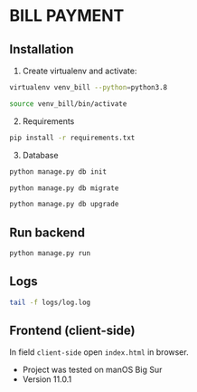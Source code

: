# BILL PAYMENT

## Installation
1. Create virtualenv and activate:
```bash
virtualenv venv_bill --python=python3.8

source venv_bill/bin/activate
```

2. Requirements
```bash
pip install -r requirements.txt
```

3. Database
```bash
python manage.py db init

python manage.py db migrate

python manage.py db upgrade
```

## Run backend
```bash
python manage.py run
```

## Logs
```bash
tail -f logs/log.log 
```

## Frontend (client-side)
In field ``client-side`` open ``index.html`` in browser.


* Project was tested on manOS Big Sur 
* Version 11.0.1
